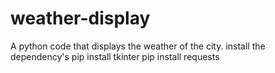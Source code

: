 # weather-display
A python code that displays the weather of the city.
install the dependency's
pip install tkinter
pip install requests
